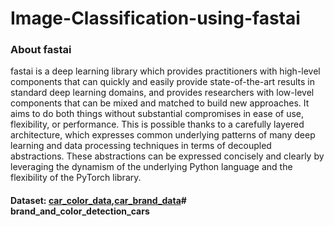 # Image-Classification-using-fastai

<h3>About fastai</h3>
<p>
fastai is a deep learning library which provides practitioners with high-level components that can quickly and easily provide state-of-the-art results in standard deep learning domains, and provides researchers with low-level components that can be mixed and matched to build new approaches. It aims to do both things without substantial compromises in ease of use, flexibility, or performance. This is possible thanks to a carefully layered architecture, which expresses common underlying patterns of many deep learning and data processing techniques in terms of decoupled abstractions. These abstractions can be expressed concisely and clearly by leveraging the dynamism of the underlying Python language and the flexibility of the PyTorch library.
</p>

#### Dataset: [car_color_data](https://cloud.sanarip.org/index.php/f/619158),[car_brand_data](https://cloud.sanarip.org/index.php/f/619420)# brand_and_color_detection_cars
